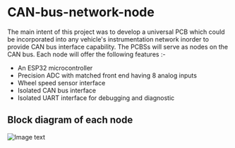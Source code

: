 # CAN-bus-network-node

The main intent of this project was to develop a universal PCB which could be incorporated into any vehicle's instrumentation network inorder to provide CAN bus interface capability. The PCBSs will serve as nodes on the CAN bus. Each node will offer the following features :-
* An ESP32 microcontroller
* Precision ADC with matched front end having 8 analog inputs
* Wheel speed sensor interface
* Isolated CAN bus interface
* Isolated UART interface for debugging and diagnostic

## Block diagram of each node
![Image text](https://github.com/Xx-BHU1-xX/CAN-bus-network-node/canNodeBlockDiagram.jpg)
